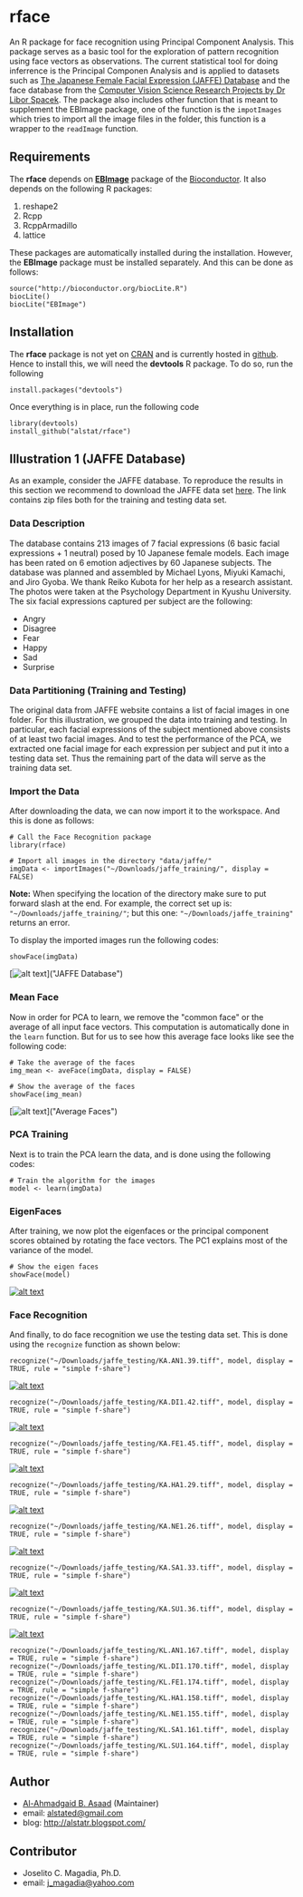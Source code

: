 **rface**
=====
An R package for face recognition using Principal Component Analysis.
This package serves as a basic tool for the exploration of pattern recognition using face vectors as observations. The current statistical tool for doing inferrence is the Principal Componen Analysis and is applied to datasets such as [The Japanese Female Facial Expression (JAFFE) Database][1] and the face database from the [Computer Vision Science Research Projects by Dr Libor Spacek][2]. The package also includes other function that is meant to supplement the EBImage package, one of the function is the `impotImages` which tries to import all the image files in the folder, this function is a wrapper to the `readImage` function.

## Requirements
The **rface** depends on [**EBImage**][3] package of the [Bioconductor][4]. It also depends on the following R packages:

1. reshape2
3. Rcpp
4. RcppArmadillo
5. lattice

These packages are automatically installed during the installation. However, the **EBImage** package must be installed separately. And this can be done as follows:
```{r}
source("http://bioconductor.org/biocLite.R")
biocLite()
biocLite("EBImage")
```

## Installation
The **rface** package is not yet on [CRAN][5] and is currently hosted in [github][6]. Hence to install this, we will need the **devtools** R package. To do so, run the following
```{r}
install.packages("devtools")
```
Once everything is in place, run the following code
```{r}
library(devtools)
install_github("alstat/rface")
```
## Illustration 1 (JAFFE Database)
As an example, consider the JAFFE database. To reproduce the results in this section we recommend to download the JAFFE data set [here][7]. The link contains zip files both for the training and testing data set.

### Data Description
The database contains 213 images of 7 facial expressions (6 basic facial expressions + 1 neutral) posed by 10 Japanese female models. Each image has been rated on 6 emotion adjectives by 60 Japanese subjects. The database was planned and assembled by Michael Lyons, Miyuki Kamachi, and Jiro Gyoba. We thank Reiko Kubota for her help as a research assistant. The photos were taken at the Psychology Department in Kyushu University.
The six facial expressions captured per subject are the following:

* Angry
* Disagree
* Fear
* Happy
* Sad
* Surprise

### Data Partitioning (Training and Testing)
The original data from JAFFE website contains a list of facial images in one folder. For this illustration, we grouped the data into training and testing. In particular, each facial expressions of the subject mentioned above consists of at least two facial images. And to test the performance of the PCA, we extracted one facial image for each expression per subject and put it into a testing data set. Thus the remaining part of the data will serve as the training data set.

### Import the Data
After downloading the data, we can now import it to the workspace. And this is done as follows:

```{r}
# Call the Face Recognition package
library(rface)

# Import all images in the directory "data/jaffe/"
imgData <- importImages("~/Downloads/jaffe_training/", display = FALSE)
```
**Note:** When specifying the location of the directory make sure to put forward slash at the end. For example, the correct set up is: `"~/Downloads/jaffe_training/"`; but this one: `"~/Downloads/jaffe_training"` returns an error.

To display the imported images run the following codes:
```{r}
showFace(imgData)
```
[![alt text](https://raw.githubusercontent.com/alstat/SampleImages/master/figure/Rplot.png)]("JAFFE Database")

### Mean Face
Now in order for PCA to learn, we remove the "common face" or the average of all input face vectors. This computation is automatically done in the `learn` function. But for us to see how this average face looks like see the following code:
```{r}
# Take the average of the faces
img_mean <- aveFace(imgData, display = FALSE)

# Show the average of the faces
showFace(img_mean)
```
[![alt text](https://github.com/alstat/SampleImages/blob/master/figure/Rplot1.png)]("Average Faces")
### PCA Training
Next is to train the PCA learn the data, and is done using the following codes:
```{r}
# Train the algorithm for the images
model <- learn(imgData)
```
### EigenFaces
After training, we now plot the eigenfaces or the principal component scores obtained by rotating the face vectors. The PC1 explains most of the variance of the model.
```{r}
# Show the eigen faces
showFace(model)
```
[![alt text](https://raw.githubusercontent.com/alstat/SampleImages/master/figure/Rplot01.png)]("Eigenfaces")
### Face Recognition
And finally, to do face recognition we use the testing data set. This is done using the `recognize` function as shown below:
```{r}
recognize("~/Downloads/jaffe_testing/KA.AN1.39.tiff", model, display = TRUE, rule = "simple f-share")
```
[![alt text](https://raw.githubusercontent.com/alstat/SampleImages/master/figure/kaan1.png)]("Eigenfaces")
```{r}
recognize("~/Downloads/jaffe_testing/KA.DI1.42.tiff", model, display = TRUE, rule = "simple f-share")
```
[![alt text](https://raw.githubusercontent.com/alstat/SampleImages/master/figure/kadi.png)]("Eigenfaces")
```{r}
recognize("~/Downloads/jaffe_testing/KA.FE1.45.tiff", model, display = TRUE, rule = "simple f-share")
```
[![alt text](https://raw.githubusercontent.com/alstat/SampleImages/master/figure/kafe.png)]("Eigenfaces")
```{r}
recognize("~/Downloads/jaffe_testing/KA.HA1.29.tiff", model, display = TRUE, rule = "simple f-share")
```
[![alt text](https://raw.githubusercontent.com/alstat/SampleImages/master/figure/kaha.png)]("Eigenfaces")
```{r}
recognize("~/Downloads/jaffe_testing/KA.NE1.26.tiff", model, display = TRUE, rule = "simple f-share")
```
[![alt text](https://raw.githubusercontent.com/alstat/SampleImages/master/figure/kana.png)]("Eigenfaces")
```{r}
recognize("~/Downloads/jaffe_testing/KA.SA1.33.tiff", model, display = TRUE, rule = "simple f-share")
```
[![alt text](https://raw.githubusercontent.com/alstat/SampleImages/master/figure/kasa.png)]("Eigenfaces")
```{r}
recognize("~/Downloads/jaffe_testing/KA.SU1.36.tiff", model, display = TRUE, rule = "simple f-share")
```
[![alt text](https://raw.githubusercontent.com/alstat/SampleImages/master/figure/kasu.png)]("Eigenfaces")

```{r}
recognize("~/Downloads/jaffe_testing/KL.AN1.167.tiff", model, display = TRUE, rule = "simple f-share")
recognize("~/Downloads/jaffe_testing/KL.DI1.170.tiff", model, display = TRUE, rule = "simple f-share")
recognize("~/Downloads/jaffe_testing/KL.FE1.174.tiff", model, display = TRUE, rule = "simple f-share")
recognize("~/Downloads/jaffe_testing/KL.HA1.158.tiff", model, display = TRUE, rule = "simple f-share")
recognize("~/Downloads/jaffe_testing/KL.NE1.155.tiff", model, display = TRUE, rule = "simple f-share")
recognize("~/Downloads/jaffe_testing/KL.SA1.161.tiff", model, display = TRUE, rule = "simple f-share")
recognize("~/Downloads/jaffe_testing/KL.SU1.164.tiff", model, display = TRUE, rule = "simple f-share")
```


## Author
* [Al-Ahmadgaid B. Asaad](https://github.com/alstat) (Maintainer)
 * email: alstated@gmail.com
 * blog: http://alstatr.blogspot.com/
 
## Contributor
* Joselito C. Magadia, Ph.D.
 * email: j_magadia@yahoo.com
 
[1]: http://www.kasrl.org/jaffe.html
[2]: http://cswww.essex.ac.uk/mv/allfaces/
[3]: http://bioconductor.org/packages/release/bioc/html/EBImage.html
[4]: http://bioconductor.org
[5]: https://cran.r-project.org
[6]: https://github.com
[7]: https://github.com/alstat/SampleImages/tree/master/imagedata